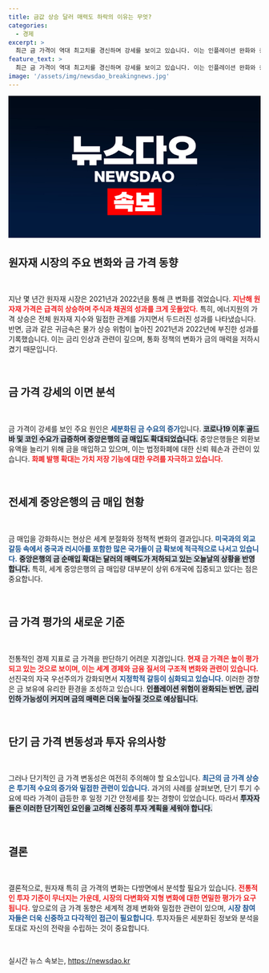 ```yaml
---
title: 금값 상승 달러 매력도 하락의 이유는 무엇?
categories:
  - 경제
excerpt: >
  최근 금 가격이 역대 최고치를 경신하며 강세를 보이고 있습니다. 이는 인플레이션 완화와 중앙은행의 금 매입 증가, 지정학적 갈등 등 새로운 변수가 작용했기 때문입니다. 금 투자에 대한 관심이 다시 집중되고 있는 지금, 그 배경을 분석해봅니다!
feature_text: >
  최근 금 가격이 역대 최고치를 경신하며 강세를 보이고 있습니다. 이는 인플레이션 완화와 중앙은행의 금 매입 증가, 지정학적 갈등 등 새로운 변수가 작용했기 때문입니다. 금 투자에 대한 관심이 다시 집중되고 있는 지금, 그 배경을 분석해봅니다!
image: '/assets/img/newsdao_breakingnews.jpg'
---
```


<p><img src="/assets/img/newsdao_breakingnews.jpg" alt="pcversion 속보" /></p>

<h2 data-ke-size="size26">원자재 시장의 주요 변화와 금 가격 동향</h2>

<p data-ke-size="size16">&nbsp;</p> 

<p>지난 몇 년간 원자재 시장은 2021년과 2022년을 통해 큰 변화를 겪었습니다. <b><span style="color: #ee2323;">지난해 원자재 가격은 급격히 상승하며 주식과 채권의 성과를 크게 웃돌았다.</span></b> 특히, 에너지원의 가격 상승은 전체 원자재 지수와 밀접한 관계를 가지면서 두드러진 성과를 나타냈습니다. 반면, 금과 같은 귀금속은 물가 상승 위험이 높아진 2021년과 2022년에 부진한 성과를 기록했습니다. 이는 금리 인상과 관련이 깊으며, 통화 정책의 변화가 금의 매력을 저하시켰기 때문입니다.</p>

<p data-ke-size="size16">&nbsp;</p>

<h2 data-ke-size="size26">금 가격 강세의 이면 분석</h2>

<p data-ke-size="size16">&nbsp;</p> 

<p>금 가격이 강세를 보인 주요 원인은 <b><span style="color: #1a5490;">세분화된 금 수요의 증가</span></b>입니다. <b><span style="background-color: #21538527;">코로나19 이후 골드바 및 코인 수요가 급증하며 중앙은행의 금 매입도 확대되었습니다.</span></b> 중앙은행들은 외환보유액을 늘리기 위해 금을 매입하고 있으며, 이는 법정화폐에 대한 신뢰 훼손과 관련이 있습니다. <b><span style="color: #ee2323;">화폐 발행 확대는 가치 저장 기능에 대한 우려를 자극하고 있습니다.</span></b></p>

<p data-ke-size="size16">&nbsp;</p>

<h2 data-ke-size="size26">전세계 중앙은행의 금 매입 현황</h2>

<p data-ke-size="size16">&nbsp;</p> 

<p>금 매입을 강화하시는 현상은 세계 분절화와 정책적 변화의 결과입니다. <b><span style="color: #1a5490;">미국과의 외교 갈등 속에서 중국과 러시아를 포함한 많은 국가들이 금 확보에 적극적으로 나서고 있습니다.</span></b> <b><span style="background-color: #21538527;">중앙은행의 금 순매입 확대는 달러의 매력도가 저하되고 있는 오늘날의 상황을 반영합니다.</span></b> 특히, 세계 중앙은행의 금 매입량 대부분이 상위 6개국에 집중되고 있다는 점은 중요합니다.</p>

<p data-ke-size="size16">&nbsp;</p>

<h2 data-ke-size="size26">금 가격 평가의 새로운 기준</h2>

<p data-ke-size="size16">&nbsp;</p> 

<p>전통적인 경제 지표로 금 가격을 판단하기 어려운 지경입니다. <b><span style="color: #ee2323;">현재 금 가격은 높이 평가되고 있는 것으로 보이며, 이는 세계 경제와 금융 질서의 구조적 변화와 관련이 있습니다.</span></b> 선진국의 자국 우선주의가 강화되면서 <b><span style="color: #1a5490;">지정학적 갈등이 심화되고 있습니다.</span></b> 이러한 경향은 금 보유에 유리한 환경을 조성하고 있습니다. <b><span style="background-color: #21538527;">인플레이션 위험이 완화되는 반면, 금리 인하 가능성이 커지며 금의 매력은 더욱 높아질 것으로 예상됩니다.</span></b></p>

<p data-ke-size="size16">&nbsp;</p>

<h2 data-ke-size="size26">단기 금 가격 변동성과 투자 유의사항</h2>

<p data-ke-size="size16">&nbsp;</p> 

<p>그러나 단기적인 금 가격 변동성은 여전히 주의해야 할 요소입니다. <b><span style="color: #1a5490;">최근의 금 가격 상승은 투기적 수요의 증가와 밀접한 관련이 있습니다.</span></b> 과거의 사례를 살펴보면, 단기 투기 수요에 따라 가격이 급등한 후 일정 기간 안정세를 찾는 경향이 있었습니다. 따라서 <b><span style="background-color: #21538527;">투자자들은 이러한 단기적인 요인을 고려해 신중히 투자 계획을 세워야 합니다.</span></b></p>

<p data-ke-size="size16">&nbsp;</p>

<h2 data-ke-size="size26">결론</h2>

<p data-ke-size="size16">&nbsp;</p> 

<p>결론적으로, 원자재 특히 금 가격의 변화는 다방면에서 분석할 필요가 있습니다. <b><span style="color: #ee2323;">전통적인 투자 기준이 무너지는 가운데, 시장의 다변화와 지형 변화에 대한 면밀한 평가가 요구됩니다.</span></b> 앞으로의 금 가격 동향은 세계적 경제 변화와 밀접한 관련이 있으며, <b><span style="color: #1a5490;">시장 참여자들은 더욱 신중하고 다각적인 접근이 필요합니다.</span></b> 투자자들은 세분화된 정보와 분석을 토대로 자신의 전략을 수립하는 것이 중요합니다.</p>

<p data-ke-size="size16">&nbsp;</p>
실시간 뉴스 속보는, <a href="https://newsdao.kr" rel="dofollow">https://newsdao.kr</a>


